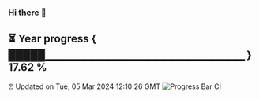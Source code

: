 ### Hi there 👋
⏳ Year progress { █████▁▁▁▁▁▁▁▁▁▁▁▁▁▁▁▁▁▁▁▁▁▁▁▁▁ } 17.62 %
---
⏰ Updated on Tue, 05 Mar 2024 12:10:26 GMT
![Progress Bar CI](https://github.com/Moyi321/Moyi321/workflows/Progress%20Bar%20CI/badge.svg)

